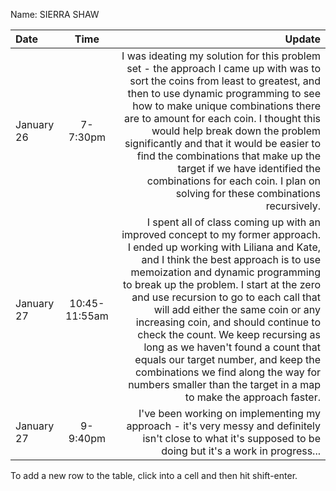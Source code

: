 Name: SIERRA SHAW

| Date       |     Time      |                                                                                                                                                                                                                                                                                                                                                                                                                                                                                                                                                                                                   Update |
|:-----------|:-------------:|---------------------------------------------------------------------------------------------------------------------------------------------------------------------------------------------------------------------------------------------------------------------------------------------------------------------------------------------------------------------------------------------------------------------------------------------------------------------------------------------------------------------------------------------------------------------------------------------------------:|
| January 26 |   7-7:30pm    |                                                                                                        I was ideating my solution for this problem set - the approach I came up with was to sort the coins from least to greatest, and then to use dynamic programming to see how to make unique combinations there are to amount for each coin. I thought this would help break down the problem significantly and that it would be easier to find the combinations that make up the target if we have identified the combinations for each coin. I plan on solving for these combinations recursively. |
| January 27 | 10:45-11:55am | I spent all of class coming up with an improved concept to my former approach. I ended up working with Liliana and Kate, and I think the best approach is to use memoization and dynamic programming to break up the problem. I start at the zero and use recursion to go to each call that will add either the same coin or any increasing coin, and should continue to check the count. We keep recursing as long as we haven't found a count that equals our target number, and keep the combinations we find along the way for numbers smaller than the target in a map to make the approach faster. |
| January 27 |   9-9:40pm    |                                                                                                                                                                                                                                                                                                                                                                                                                                              I've been working on implementing my approach - it's very messy and definitely isn't close to what it's supposed to be doing but it's a work in progress... |


To add a new row to the table, click into a cell and then hit shift-enter.